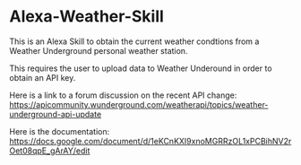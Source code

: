# Alexa-Weather-Skill
This is an Alexa Skill to obtain the current weather condtions from a Weather Underground personal weather station. 

This requires the user to upload data to Weather Underound in order to obtain an API key.

Here is a link to a forum discussion on the recent API change:
https://apicommunity.wunderground.com/weatherapi/topics/weather-underground-api-update

Here is the documentation:
https://docs.google.com/document/d/1eKCnKXI9xnoMGRRzOL1xPCBihNV2rOet08qpE_gArAY/edit

